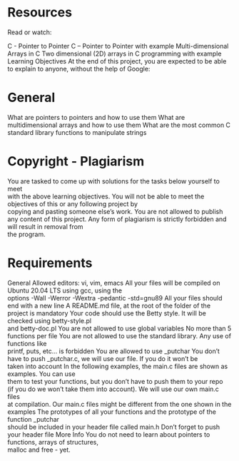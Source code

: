 # Resources
Read or watch:

C - Pointer to Pointer
C – Pointer to Pointer with example
Multi-dimensional Arrays in C
Two dimensional (2D) arrays in C programming with example
Learning Objectives
At the end of this project, you are expected to be able to explain to anyone, without the help of Google:

# General
What are pointers to pointers and how to use them
What are multidimensional arrays and how to use them
What are the most common C standard library functions to manipulate strings

# Copyright - Plagiarism
You are tasked to come up with solutions for the tasks below yourself to meet\
with the above learning objectives.
You will not be able to meet the objectives of this or any following project by\
copying and pasting someone else’s work.
You are not allowed to publish any content of this project.
Any form of plagiarism is strictly forbidden and will result in removal from\
the program.

# Requirements
General
Allowed editors: vi, vim, emacs
All your files will be compiled on Ubuntu 20.04 LTS using gcc, using the \
options -Wall -Werror -Wextra -pedantic -std=gnu89
All your files should end with a new line
A README.md file, at the root of the folder of the project is mandatory
Your code should use the Betty style. It will be checked using betty-style.pl \
and betty-doc.pl
You are not allowed to use global variables
No more than 5 functions per file
You are not allowed to use the standard library. Any use of functions like \
printf, puts, etc… is forbidden
You are allowed to use _putchar
You don’t have to push _putchar.c, we will use our file. If you do it won’t be \
taken into account
In the following examples, the main.c files are shown as examples. You can use\
them to test your functions, but you don’t have to push them to your repo\
(if you do we won’t take them into account). We will use our own main.c files\
at compilation. Our main.c files might be different from the one shown in the\
examples
The prototypes of all your functions and the prototype of the function _putchar\
should be included in your header file called main.h
Don’t forget to push your header file
More Info
You do not need to learn about pointers to functions, arrays of structures,\
malloc and free - yet.
